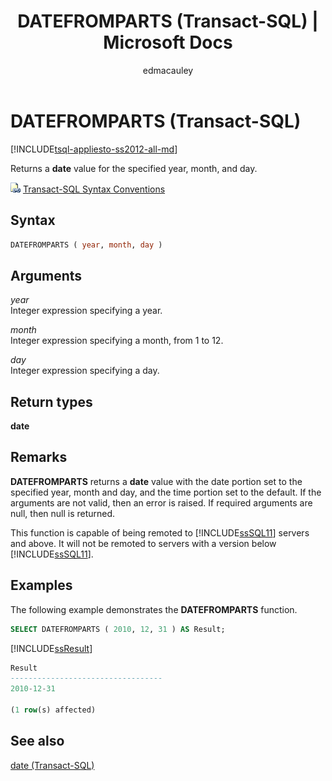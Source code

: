 ﻿---
title: "DATEFROMPARTS (Transact-SQL) | Microsoft Docs"
ms.custom: ""
ms.date: "07/29/2017"
ms.prod: "sql-non-specified"
ms.prod_service: "database-engine, sql-database, sql-data-warehouse, pdw"
ms.service: ""
ms.component: "t-sql|functions"
ms.reviewer: ""
ms.suite: "sql"
ms.technology: 
  - "database-engine"
ms.tgt_pltfrm: ""
ms.topic: "language-reference"
f1_keywords: 
  - "DATEFROMPARTS_TSQL"
  - "DATEFROMPARTS"
dev_langs: 
  - "TSQL"
helpviewer_keywords: 
  - "DATEFROMPARTS function"
ms.assetid: 5b885376-87aa-41f1-9e18-04987aead250
caps.latest.revision: 16
author: "edmacauley"
ms.author: "edmaca"
manager: "craigg"
ms.workload: "Active"
monikerRange: ">= aps-pdw-2016 || = azuresqldb-current || = azure-sqldw-latest || >= sql-server-2016 || = sqlallproducts-allversions"
---
# DATEFROMPARTS (Transact-SQL)
[!INCLUDE[tsql-appliesto-ss2012-all-md](../../includes/tsql-appliesto-ss2012-all-md.md)]

Returns a **date** value for the specified year, month, and day.
  
![Topic link icon](../../database-engine/configure-windows/media/topic-link.gif "Topic link icon") [Transact-SQL Syntax Conventions](../../t-sql/language-elements/transact-sql-syntax-conventions-transact-sql.md)
  
## Syntax  
  
```sql
DATEFROMPARTS ( year, month, day )  
```  
  
## Arguments  
*year*  
Integer expression specifying a year.
  
*month*  
Integer expression specifying a month, from 1 to 12.
  
*day*  
Integer expression specifying a day.
  
## Return types
**date**
  
## Remarks  
**DATEFROMPARTS** returns a **date** value with the date portion set to the specified year, month and day, and the time portion set to the default. If the arguments are not valid, then an error is raised. If required arguments are null, then null is returned.
  
This function is capable of being remoted to [!INCLUDE[ssSQL11](../../includes/sssql11-md.md)] servers and above. It will not be remoted to servers with a version below [!INCLUDE[ssSQL11](../../includes/sssql11-md.md)].
  
## Examples  
The following example demonstrates the **DATEFROMPARTS** function.
  
```sql
SELECT DATEFROMPARTS ( 2010, 12, 31 ) AS Result;  
```  
  
[!INCLUDE[ssResult](../../includes/ssresult-md.md)]
  
```sql
Result  
----------------------------------  
2010-12-31  
  
(1 row(s) affected)  
```  
  
## See also
[date &#40;Transact-SQL&#41;](../../t-sql/data-types/date-transact-sql.md)
  
  

